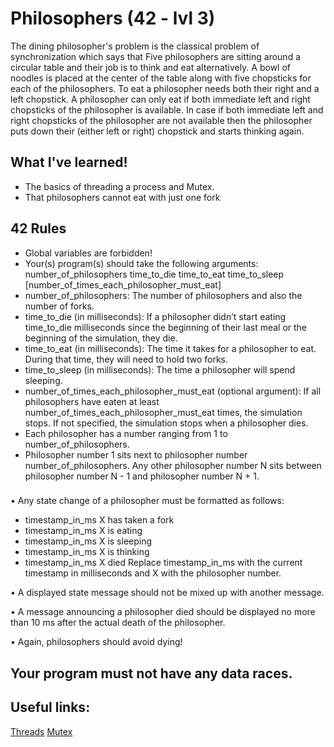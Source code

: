 
# Philosophers (42 - lvl 3)

The dining philosopher's problem is the classical problem of synchronization which says that Five philosophers are sitting around a circular table and their job is to think and eat alternatively. A bowl of noodles is placed at the center of the table along with five chopsticks for each of the philosophers. To eat a philosopher needs both their right and a left chopstick. A philosopher can only eat if both immediate left and right chopsticks of the philosopher is available. In case if both immediate left and right chopsticks of the philosopher are not available then the philosopher puts down their (either left or right) chopstick and starts thinking again.



## What I've learned!

 - The basics of threading a process and Mutex.
 - That philosophers cannot eat with just one fork

## 42 Rules

- Global variables are forbidden!
-  Your(s) program(s) should take the following arguments:
    number_of_philosophers time_to_die time_to_eat time_to_sleep
    [number_of_times_each_philosopher_must_eat]
- number_of_philosophers: The number of philosophers and also the number of forks.
-  time_to_die (in milliseconds): If a philosopher didn’t start eating time_to_die
    milliseconds since the beginning of their last meal or the beginning of the simulation, they die.
- time_to_eat (in milliseconds): The time it takes for a philosopher to eat.
    During that time, they will need to hold two forks.
- time_to_sleep (in milliseconds): The time a philosopher will spend sleeping.
- number_of_times_each_philosopher_must_eat (optional argument): If all
    philosophers have eaten at least number_of_times_each_philosopher_must_eat
    times, the simulation stops. If not specified, the simulation stops when a
    philosopher dies.
- Each philosopher has a number ranging from 1 to number_of_philosophers.
- Philosopher number 1 sits next to philosopher number number_of_philosophers.
    Any other philosopher number N sits between philosopher number N - 1 and philosopher number N + 1.

###

• Any state change of a philosopher must be formatted as follows:
- timestamp_in_ms X has taken a fork
- timestamp_in_ms X is eating
- timestamp_in_ms X is sleeping
- timestamp_in_ms X is thinking
- timestamp_in_ms X died
Replace timestamp_in_ms with the current timestamp in milliseconds
and X with the philosopher number.

• A displayed state message should not be mixed up with another message.

• A message announcing a philosopher died should be displayed no more than 10 ms
after the actual death of the philosopher.

• Again, philosophers should avoid dying!

## Your program must not have any data races.
## Useful links:

[Threads](https://www.geeksforgeeks.org/multithreading-in-c/)
[Mutex](https://www.geeksforgeeks.org/mutex-lock-for-linux-thread-synchronization/)


